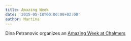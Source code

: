 ```yaml
---
title: Amazing Week
date: '2015-05-18T00:00:00+02:00'
author: Martina
---
```

Dina Petranovic organizes an [Amazing Week at Chalmers](http://www.chalmers.se/en/news/Pages/Four-questions-to-Dina-Petranovic-Nielsen.aspx)
